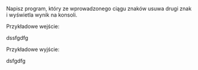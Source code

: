 Napisz program, który ze wprowadzonego ciągu znaków usuwa drugi znak i wyświetla wynik na konsoli.

Przykładowe wejście:

dssfgdfg

Przykładowe wyjście:

dsfgdfg